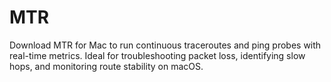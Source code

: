 # MTR
Download MTR for Mac to run continuous traceroutes and ping probes with real-time metrics. Ideal for troubleshooting packet loss, identifying slow hops, and monitoring route stability on macOS.
